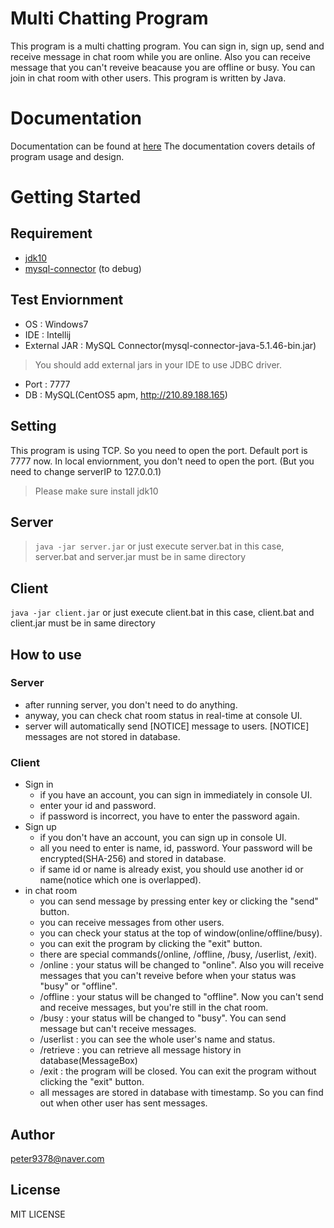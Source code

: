 Multi Chatting Program
====================
This program is a multi chatting program. You can sign in, sign up, send and receive message in chat room while you are online. Also you can receive message that you can't reveive beacause you are offline or busy. You can join in chat room with other users.
This program is written by Java.

# Documentation
Documentation can be found at [here](https://github.com/peter9378/chat_message/blob/master/ProjectDesignDocument.docx) The documentation covers details of program usage and design.

# Getting Started

## Requirement
- [jdk10](http://www.oracle.com/technetwork/java/javase/downloads/jdk10-downloads-4416644.html)
- [mysql-connector](https://dev.mysql.com/downloads/connector/j/5.1.html) (to debug)

## Test Enviornment
- OS : Windows7
- IDE : Intellij
- External JAR : MySQL Connector(mysql-connector-java-5.1.46-bin.jar)
> You should add external jars in your IDE to use JDBC driver.
- Port : 7777
- DB : MySQL(CentOS5 apm, http://210.89.188.165)

## Setting
This program is using TCP. So you need to open the port. Default port is 7777 now.
In local enviornment, you don't need to open the port. (But you need to change serverIP to 127.0.0.1)
> Please make sure install jdk10

## Server
> ` java -jar server.jar `
or just execute server.bat
in this case, server.bat and server.jar must be in same directory

## Client
` java -jar client.jar `
or just execute client.bat
in this case, client.bat and client.jar must be in same directory

## How to use
### Server
- after running server, you don't need to do anything.
- anyway, you can check chat room status in real-time at console UI.
- server will automatically send [NOTICE] message to users. [NOTICE] messages are not stored in database.

### Client
- Sign in
	- if you have an account, you can sign in immediately in console UI.
	- enter your id and password.
	- if password is incorrect, you have to enter the password again.
- Sign up
	- if you don't have an account, you can sign up in console UI.
	- all you need to enter is name, id, password. Your password will be encrypted(SHA-256) and stored in database.
	- if same id or name is already exist, you should use another id or name(notice which one is overlapped).
- in chat room
	- you can send message by pressing enter key or clicking the "send" button.
	- you can receive messages from other users.
	- you can check your status at the top of window(online/offline/busy).
	- you can exit the program by clicking the "exit" button.
	- there are special commands(/online, /offline, /busy, /userlist, /exit).
	- /online : your status will be changed to "online". Also you will receive messages that you can't reveive before when your status was "busy" or "offline".
	- /offline : your status will be changed to "offline". Now you can't send and receive messages, but you're still in the chat room.
	- /busy : your status will be changed to "busy". You can send message but can't receive messages.
	- /userlist : you can see the whole user's name and status.
	- /retrieve : you can retrieve all message history in database(MessageBox)
	- /exit : the program will be closed. You can exit the program without clicking the "exit" button.
	- all messages are stored in database with timestamp. So you can find out when other user has sent messages.

## Author
peter9378@naver.com

## License
MIT LICENSE